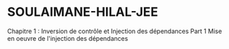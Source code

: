 # SOULAIMANE-HILAL-JEE
Chapitre 1 : Inversion de contrôle et Injection des dépendances
Part 1 Mise en oeuvre de l'injection des dépendances
